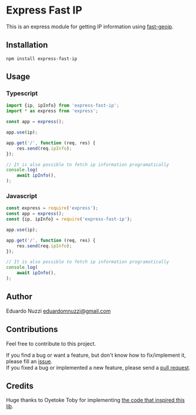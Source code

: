 # Express Fast IP

This is an express module for getting IP information using [fast-geoip](https://github.com/onramper/fast-geoip).

## Installation

```
npm install express-fast-ip
```

## Usage

### Typescript
```typescript
import {ip, ipInfo} from 'express-fast-ip';
import * as express from 'express';

const app = express();

app.use(ip);

app.get('/', function (req, res) {
    res.send(req.ipInfo);
});

// It is also possible to fetch ip information programatically
console.log(
    await ipInfo(),
);
```

### Javascript
```javascript
const express = require('express');
const app = express();
const {ip, ipInfo} = require('express-fast-ip');

app.use(ip);

app.get('/', function (req, res) {
    res.send(req.ipInfo);
});

// It is also possible to fetch ip information programatically
console.log(
    await ipInfo(),
);
```

## Author
Eduardo Nuzzi <eduardomnuzzi@gmail.com>

## Contributions

Feel free to contribute to this project.

If you find a bug or want a feature, but don't know how to fix/implement it, please fill an [issue](https://github.com/o-compilador/express-fast-ip/issues).  
If you fixed a bug or implemented a new feature, please send a [pull request](https://github.com/o-compilador/express-fast-ip/pulls).

## Credits
Huge thanks to Oyetoke Toby for implementing [the code that inspired this lib](https://github.com/CITGuru/express-ip).